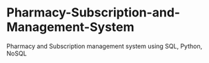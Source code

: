 # Pharmacy-Subscription-and-Management-System
Pharmacy and Subscription management system using SQL, Python, NoSQL
